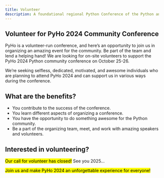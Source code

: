 ```yaml
---
title: Volunteer
description: A foundational regional Python Conference of the Python and developer community in Volta.
---
```


## Volunteer for PyHo 2024 Community Conference

PyHo is a volunteer-run conference, and here’s an opportunity to join us in organizing an amazing event for the community. Be part of the team and lend a helping hand! We are looking for on-site volunteers to support the PyHo 2024 Python community conference on October 25-26.

We’re seeking selfless, dedicated, motivated, and awesome individuals who are planning to attend PyHo 2024 and can support us in various ways during the conference.

## What are the benefits?

* You contribute to the success of the conference.
* You learn different aspects of organizing a conference.
* You have the opportunity to do something awesome for the Python community.
* Be a part of the organizing team, meet, and work with amazing speakers and volunteers.

## Interested in volunteering?

<mark>Our call for volunteer has closed!</mark> See you 2025...

<!-- If you are passionate about helping out during the conference, please fill out the volunteer form here: [APPLY HERE](https://tinyurl.com/pyho24-volunteer){:target="_blank"} -->

<!-- ### Roles: -->

<!-- #### Registration Desk (Commencing on Friday)

You will welcome conference attendees, validate them, hand them their badges, swag, and any conference materials, and provide basic conference guides.

#### Conference Hall and Q&A

You will usher attendees to their seats, coordinate the hall to ensure a comfortable and serene environment, and provide a good seating arrangement. You will also act as the first respondent to any questions that arise during your duty, escalating them to the main conference organizers if needed, handling all situations with diligence and tolerance. -->

<mark>Join us and make PyHo 2024 an unforgettable experience for everyone!</mark>
